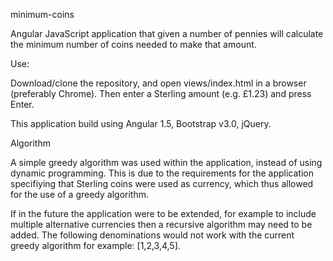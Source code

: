 minimum-coins

Angular JavaScript application that given a number of pennies will calculate the minimum number of coins needed to make that amount.

Use:

Download/clone the repository, and open views/index.html in a browser (preferably Chrome). Then enter a Sterling amount (e.g. £1.23) and press Enter.

This application build using Angular 1.5, Bootstrap v3.0, jQuery.

Algorithm

A simple greedy algorithm was used within the application, instead of using dynamic programming. This is due to the requirements for the application specifiying that Sterling coins were used as currency, which thus allowed for the use of a greedy algorithm.

If in the future the application were to be extended, for example to include multiple alternative currencies then a recursive algorithm may need to be added. The following denominations would not work with the current greedy algorithm for example: [1,2,3,4,5].
